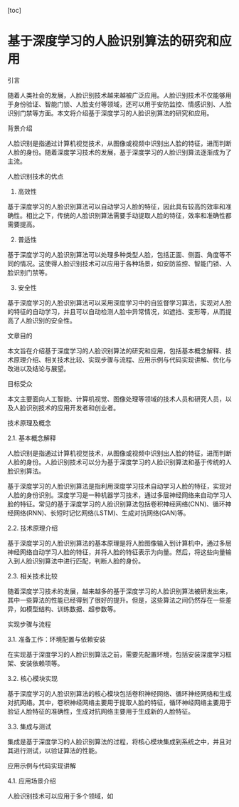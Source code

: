 
[toc]                    
                
                
基于深度学习的人脸识别算法的研究和应用
==================================================

引言

随着人类社会的发展，人脸识别技术越来越被广泛应用。人脸识别技术不仅能够用于身份验证、智能门锁、人脸支付等领域，还可以用于安防监控、情感识别、人脸识别门禁等方面。本文将介绍基于深度学习的人脸识别算法的研究和应用。

背景介绍

人脸识别是指通过计算机视觉技术，从图像或视频中识别出人脸的特征，进而判断人脸的身份。随着深度学习技术的发展，基于深度学习的人脸识别算法逐渐成为了主流。

人脸识别技术的优点

1. 高效性

基于深度学习的人脸识别算法可以自动学习人脸的特征，因此具有较高的效率和准确性。相比之下，传统的人脸识别算法需要手动提取人脸的特征，效率和准确性都需要提高。

2. 普适性

基于深度学习的人脸识别算法可以处理多种类型人脸，包括正面、侧面、角度等不同的情况。这使得人脸识别技术可以应用于各种场景，如安防监控、智能门锁、人脸识别门禁等。

3. 安全性

基于深度学习的人脸识别算法可以采用深度学习中的自监督学习算法，实现对人脸的特征的自动学习，并且可以自动检测人脸中异常情况，如遮挡、变形等，从而提高了人脸识别的安全性。

文章目的

本文旨在介绍基于深度学习的人脸识别算法的研究和应用，包括基本概念解释、技术原理介绍、相关技术比较、实现步骤与流程、应用示例与代码实现讲解、优化与改进以及结论与展望。

目标受众

本文主要面向人工智能、计算机视觉、图像处理等领域的技术人员和研究人员，以及人脸识别技术的应用开发者和创业者。

技术原理及概念

2.1. 基本概念解释

人脸识别是指通过计算机视觉技术，从图像或视频中识别出人脸的特征，进而判断人脸的身份。人脸识别技术可以分为基于深度学习的人脸识别算法和基于传统的人脸识别算法。

基于深度学习的人脸识别算法是指利用深度学习技术自动学习人脸的特征，实现对人脸的身份识别。深度学习是一种机器学习技术，通过多层神经网络来自动学习人脸的特征。常见的基于深度学习的人脸识别算法包括卷积神经网络(CNN)、循环神经网络(RNN)、长短时记忆网络(LSTM)、生成对抗网络(GAN)等。

2.2. 技术原理介绍

基于深度学习的人脸识别算法的基本原理是将人脸图像输入到计算机中，通过多层神经网络自动学习人脸的特征，并将人脸的特征表示为向量。然后，将这些向量输入到人脸识别算法中进行匹配，判断人脸的身份。

2.3. 相关技术比较

随着深度学习技术的发展，越来越多的基于深度学习的人脸识别算法被研发出来，其中一些算法的性能已经得到了很好的提升。但是，这些算法之间仍然存在一些差异，如模型结构、训练数据、超参数等。

实现步骤与流程

3.1. 准备工作：环境配置与依赖安装

在实现基于深度学习的人脸识别算法之前，需要先配置环境，包括安装深度学习框架、安装依赖项等。

3.2. 核心模块实现

基于深度学习的人脸识别算法的核心模块包括卷积神经网络、循环神经网络和生成对抗网络。其中，卷积神经网络主要用于提取人脸的特征，循环神经网络主要用于验证人脸特征的准确性，生成对抗网络主要用于生成新的人脸特征。

3.3. 集成与测试

集成是基于深度学习的人脸识别算法的过程，将核心模块集成到系统之中，并且对其进行测试，以验证算法的性能。

应用示例与代码实现讲解

4.1. 应用场景介绍

人脸识别技术可以应用于多个领域，如

